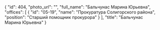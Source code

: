 {
    "id": 404,
    "photo_url": "",
    "full_name": "Бальчунас Марина Юрьевна",
    "offices": [
        {
            "id": "05-19",
            "name": "Прокуратура Солигорского района",
            "position": "Старший помощник прокурора"
        }
    ],
    "title": "Бальчунас Марина Юрьевна"
}